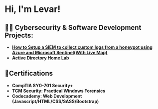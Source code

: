 <h1>Hi, I'm Levar! <br/>

<h2>👨‍💻 Cybersecurity & Software Development Projects:</h2>

- <b>[How to Setup a SIEM to collect custom logs from a honeypot using Azure and Microsoft Sentinel(With Live Map)](https://github.com/LPKaizen/)
- <b>[Active Directory Home Lab</b>](https://github.com/LPKaizen/)
 
<h2>📄Certifications</h2>

- <b>CompTIA SY0-701 Security+</b>
- <b>TCM Security: Practical Windows Forensics</b>
- <b>Codecademy: Web Development (Javascript/HTML/CSS/SASS/Bootstrap)</b>
